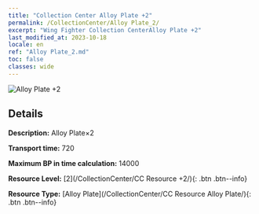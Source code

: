 ```yaml
---
title: "Collection Center Alloy Plate +2"
permalink: /CollectionCenter/Alloy Plate_2/
excerpt: "Wing Fighter Collection CenterAlloy Plate +2"
last_modified_at: 2023-10-18
locale: en
ref: "Alloy Plate_2.md"
toc: false
classes: wide
---
```



![Alloy Plate +2](/images/cc/CC_Alloy_Plate_2.png)

## Details

  **Description:** Alloy Plate×2

  **Transport time:** 720

  **Maximum BP in time calculation:** 14000

  **Resource Level:** [2](/CollectionCenter/CC Resource +2/){: .btn .btn--info}

  **Resource Type:** [Alloy Plate](/CollectionCenter/CC Resource Alloy Plate/){: .btn .btn--info}

